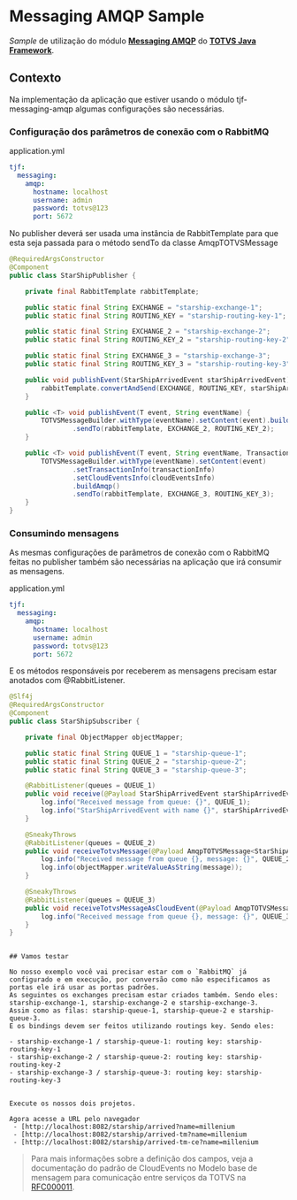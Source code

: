 # Messaging AMQP Sample

_Sample_ de utilização do módulo [__Messaging AMQP__][tjf-messaging-stream] do [__TOTVS Java Framework__][tjf].

## Contexto

Na implementação da aplicação que estiver usando o módulo tjf-messaging-amqp algumas configurações são necessárias. 


### Configuração dos parâmetros de conexão com o RabbitMQ

application.yml

```yml
tjf:
  messaging:
    amqp:
      hostname: localhost
      username: admin
      password: totvs@123
      port: 5672
```

No publisher deverá ser usada uma instância de RabbitTemplate para que esta seja passada para o método sendTo da classe AmqpTOTVSMessage

```java
@RequiredArgsConstructor
@Component
public class StarShipPublisher {

    private final RabbitTemplate rabbitTemplate;

    public static final String EXCHANGE = "starship-exchange-1";
    public static final String ROUTING_KEY = "starship-routing-key-1";

    public static final String EXCHANGE_2 = "starship-exchange-2";
    public static final String ROUTING_KEY_2 = "starship-routing-key-2";

    public static final String EXCHANGE_3 = "starship-exchange-3";
    public static final String ROUTING_KEY_3 = "starship-routing-key-3";

    public void publishEvent(StarShipArrivedEvent starShipArrivedEvent) {
        rabbitTemplate.convertAndSend(EXCHANGE, ROUTING_KEY, starShipArrivedEvent);
    }

    public <T> void publishEvent(T event, String eventName) {
        TOTVSMessageBuilder.withType(eventName).setContent(event).buildAmqp()
                .sendTo(rabbitTemplate, EXCHANGE_2, ROUTING_KEY_2);
    }

    public <T> void publishEvent(T event, String eventName, TransactionInfo transactionInfo, CloudEventsInfo cloudEventsInfo) {
        TOTVSMessageBuilder.withType(eventName).setContent(event)
                .setTransactionInfo(transactionInfo)
                .setCloudEventsInfo(cloudEventsInfo)
                .buildAmqp()
                .sendTo(rabbitTemplate, EXCHANGE_3, ROUTING_KEY_3);
    }
}
```

### Consumindo mensagens

As mesmas configurações de parâmetros de conexão com o RabbitMQ feitas no publisher também são necessárias na aplicação que irá consumir as mensagens.

application.yml
```yml
tjf:
  messaging:
    amqp:
      hostname: localhost
      username: admin
      password: totvs@123
      port: 5672
```

E os métodos responsáveis por receberem as mensagens precisam estar anotados com @RabbitListener.

```java
@Slf4j
@RequiredArgsConstructor
@Component
public class StarShipSubscriber {

    private final ObjectMapper objectMapper;

    public static final String QUEUE_1 = "starship-queue-1";
    public static final String QUEUE_2 = "starship-queue-2";
    public static final String QUEUE_3 = "starship-queue-3";

    @RabbitListener(queues = QUEUE_1)
    public void receive(@Payload StarShipArrivedEvent starShipArrivedEvent) {
        log.info("Received message from queue: {}", QUEUE_1);
        log.info("StarShipArrivedEvent with name {}", starShipArrivedEvent.getName());
    }

    @SneakyThrows
    @RabbitListener(queues = QUEUE_2)
    public void receiveTotvsMessage(@Payload AmqpTOTVSMessage<StarShipArrivedEvent> message) {
        log.info("Received message from queue {}, message: {}", QUEUE_2, objectMapper.writeValueAsString(message));
        log.info(objectMapper.writeValueAsString(message));
    }

    @SneakyThrows
    @RabbitListener(queues = QUEUE_3)
    public void receiveTotvsMessageAsCloudEvent(@Payload AmqpTOTVSMessage<StarShipArrivedEvent> message) {
        log.info("Received message from queue {}, message: {}", QUEUE_3, objectMapper.writeValueAsString(message));
    }
}
```

```

## Vamos testar

No nosso exemplo você vai precisar estar com o `RabbitMQ` já configurado e em execução, por conversão como não especificamos as portas ele irá usar as portas padrões.
As seguintes os exchanges precisam estar criados também. Sendo eles: starship-exchange-1, starship-exchange-2 e starship-exchange-3.
Assim como as filas: starship-queue-1, starship-queue-2 e starship-queue-3.
E os bindings devem ser feitos utilizando routings key. Sendo eles:

- starship-exchange-1 / starship-queue-1: routing key: starship-routing-key-1
- starship-exchange-2 / starship-queue-2: routing key: starship-routing-key-2
- starship-exchange-3 / starship-queue-3: routing key: starship-routing-key-3
 

Execute os nossos dois projetos.

Agora acesse a URL pelo navegador 
 - [http://localhost:8082/starship/arrived?name=millenium
 - [http://localhost:8082/starship/arrived-tm?name=millenium
 - [http://localhost:8082/starship/arrived-tm-ce?name=millenium

```

> Para mais informações sobre a definição dos campos, veja a documentação do padrão de CloudEvents no Modelo base de mensagem para comunicação entre serviços da TOTVS na [RFC000011].

[tjf-messaging-stream]: https://tjf.totvs.com.br/wiki/v3/tjf-messaging-stream
[tjf]: https://tjf.totvs.com.br
[RFC000011]: https://arquitetura.totvs.io/architectural-records/RFCs/Corporativas/RFC000011/
